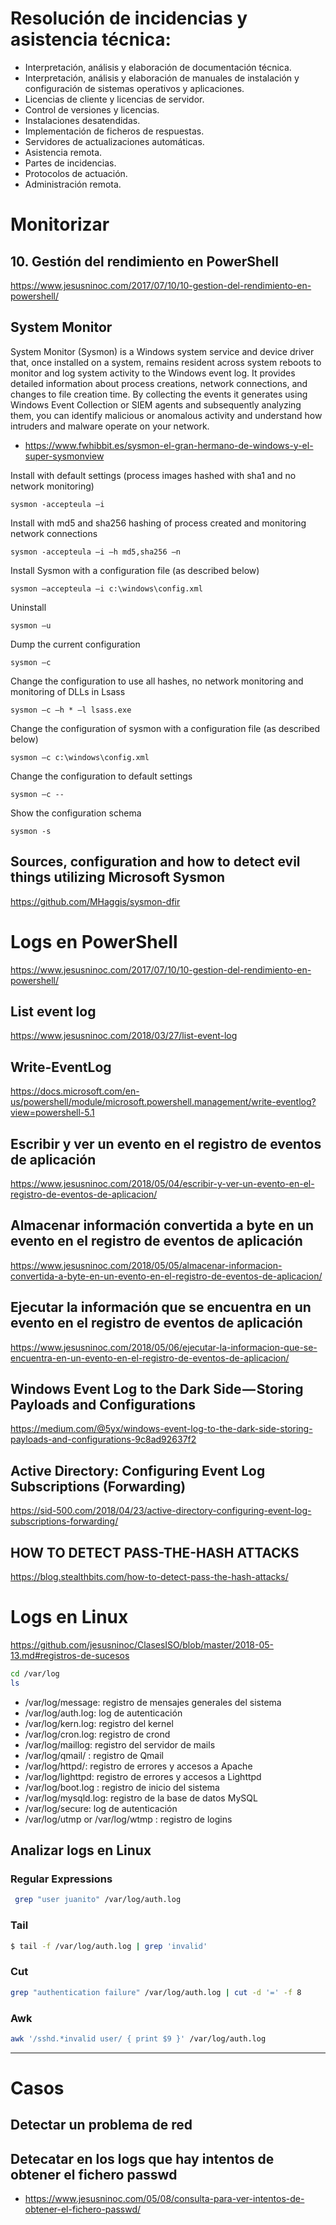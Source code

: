 # Resolución de incidencias y asistencia técnica:
- Interpretación, análisis y elaboración de documentación técnica.
- Interpretación, análisis y elaboración de manuales de instalación y configuración de sistemas operativos y aplicaciones.
- Licencias de cliente y licencias de servidor.
- Control de versiones y licencias.
- Instalaciones desatendidas.
- Implementación de ficheros de respuestas.
- Servidores de actualizaciones automáticas.
- Asistencia remota.
- Partes de incidencias.
- Protocolos de actuación.
- Administración remota.

# Monitorizar

## 10. Gestión del rendimiento en PowerShell
https://www.jesusninoc.com/2017/07/10/10-gestion-del-rendimiento-en-powershell/

## System Monitor
System Monitor (Sysmon) is a Windows system service and device driver that, once installed on a system, remains resident across system reboots to monitor and log system activity to the Windows event log. It provides detailed information about process creations, network connections, and changes to file creation time. By collecting the events it generates using Windows Event Collection or SIEM agents and subsequently analyzing them, you can identify malicious or anomalous activity and understand how intruders and malware operate on your network.
* https://www.fwhibbit.es/sysmon-el-gran-hermano-de-windows-y-el-super-sysmonview

Install with default settings (process images hashed with sha1 and no network monitoring)
```MD-DOS
sysmon -accepteula –i
```
Install with md5 and sha256 hashing of process created and monitoring network connections
```MD-DOS
sysmon -accepteula –i –h md5,sha256 –n
```
Install Sysmon with a configuration file (as described below)
```MD-DOS
sysmon –accepteula –i c:\windows\config.xml
```
Uninstall
```MD-DOS
sysmon –u
```
Dump the current configuration
```MD-DOS
sysmon –c
```
Change the configuration to use all hashes, no network monitoring and monitoring of DLLs in Lsass
```MD-DOS
sysmon –c –h * –l lsass.exe
```
Change the configuration of sysmon with a configuration file (as described below)
```MD-DOS
sysmon –c c:\windows\config.xml
```
Change the configuration to default settings
```MD-DOS
sysmon –c --
```
Show the configuration schema
```MD-DOS
sysmon -s
```

## Sources, configuration and how to detect evil things utilizing Microsoft Sysmon
https://github.com/MHaggis/sysmon-dfir

# Logs en PowerShell
https://www.jesusninoc.com/2017/07/10/10-gestion-del-rendimiento-en-powershell/

## List event log
https://www.jesusninoc.com/2018/03/27/list-event-log

## Write-EventLog
https://docs.microsoft.com/en-us/powershell/module/microsoft.powershell.management/write-eventlog?view=powershell-5.1

## Escribir y ver un evento en el registro de eventos de aplicación
https://www.jesusninoc.com/2018/05/04/escribir-y-ver-un-evento-en-el-registro-de-eventos-de-aplicacion/

## Almacenar información convertida a byte en un evento en el registro de eventos de aplicación
https://www.jesusninoc.com/2018/05/05/almacenar-informacion-convertida-a-byte-en-un-evento-en-el-registro-de-eventos-de-aplicacion/

## Ejecutar la información que se encuentra en un evento en el registro de eventos de aplicación
https://www.jesusninoc.com/2018/05/06/ejecutar-la-informacion-que-se-encuentra-en-un-evento-en-el-registro-de-eventos-de-aplicacion/

## Windows Event Log to the Dark Side — Storing Payloads and Configurations
https://medium.com/@5yx/windows-event-log-to-the-dark-side-storing-payloads-and-configurations-9c8ad92637f2

## Active Directory: Configuring Event Log Subscriptions (Forwarding)
https://sid-500.com/2018/04/23/active-directory-configuring-event-log-subscriptions-forwarding/

## HOW TO DETECT PASS-THE-HASH ATTACKS
https://blog.stealthbits.com/how-to-detect-pass-the-hash-attacks/

# Logs en Linux
https://github.com/jesusninoc/ClasesISO/blob/master/2018-05-13.md#registros-de-sucesos

```Bash
cd /var/log
ls
```

- /var/log/message: registro de mensajes generales del sistema
- /var/log/auth.log: log de autenticación
- /var/log/kern.log: registro del kernel
- /var/log/cron.log: registro de crond
- /var/log/maillog: registro del servidor de mails
- /var/log/qmail/ : registro de Qmail
- /var/log/httpd/: registro de errores y accesos a Apache
- /var/log/lighttpd: registro de errores y accesos a Lighttpd
- /var/log/boot.log : registro de inicio del sistema
- /var/log/mysqld.log: registro de la base de datos MySQL
- /var/log/secure: log de autenticación
- /var/log/utmp or /var/log/wtmp : registro de logins

## Analizar logs en Linux
### Regular Expressions
```Bash
 grep "user juanito" /var/log/auth.log
```
### Tail
```Bash
$ tail -f /var/log/auth.log | grep 'invalid'
```
### Cut
```Bash
grep "authentication failure" /var/log/auth.log | cut -d '=' -f 8
```
### Awk
```Bash
awk '/sshd.*invalid user/ { print $9 }' /var/log/auth.log
```

-------------------------------

# Casos
## Detectar un problema de red
## Detecatar en los logs que hay intentos de obtener el fichero passwd
* https://www.jesusninoc.com/05/08/consulta-para-ver-intentos-de-obtener-el-fichero-passwd/
